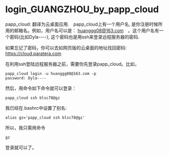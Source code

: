 # login_GUANGZHOU_by_papp_cloud

papp_cloud: 翻译为云桌面应用.　papp_cloud上有一个用户名, 是你注册时候所用的邮箱名。例如，用户名可以是： huanggg08@163.com　。这个用户名有一个密码(比如Dyla----), 这个密码也是用ssh来登录远程服务器的密码.


如果忘记了密码，你可以去如网页版的云桌面的地址找回密码: https://cloud.paratera.com



在利用ssh登陆远程服务器之前，需要你先登录papp_cloud。比如，

```shell
papp_cloud login -u huanggg08@163.com -p
password: Dyla----
```
然后，用命令如下命令就可以登录：

```shell
papp_cloud ssh blsc78@gz
```
我已经在.bashrc中设置了别名:

```shell
alias gz='papp_cloud ssh blsc78@gz'
```
所以，我只需用命令
```shell
gz
```
登录就可以了。
